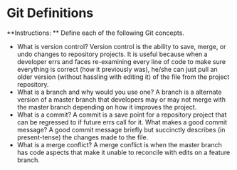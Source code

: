 # Git Definitions

**Instructions: ** Define each of the following Git concepts.

* What is version control? Version control is the ability to save, merge, or undo changes to repository projects. It is useful because when a developer errs and faces re-examining every line of code to make sure everything is correct (how it previously was), he/she can just pull an older version (without hassling with editing it) of the file from the project repository.  
* What is a branch and why would you use one? A branch is a alternate version of a master branch that developers may or may not merge with the master branch depending on how it improves the project.
* What is a commit?  A commit is a save point for a repository project that can be regressed to if future errs call for it. What makes a good commit message?  A good commit message briefly but succinctly describes (in present-tense) the changes made to the file.
* What is a merge conflict?  A merge conflict is when the master branch has code aspects that make it unable to reconcile with edits on a feature branch.